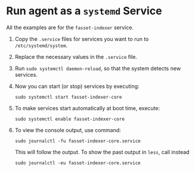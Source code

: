 # Run agent as a `systemd` Service

All the examples are for the `fasset-indexer` service.


1. Copy the `.service` files for services you want to run to `/etc/systemd/system`.

1. Replace the necessary values in the `.service` file.

1. Run `sudo systemctl daemon-reload`, so that the system detects new services.

1. Now you can start (or stop) services by executing:

   ```console
   sudo systemctl start fasset-indexer-core
   ```

1. To make services start automatically at boot time, execute:

   ```console
   sudo systemctl enable fasset-indexer-core
   ```

1. To view the console output, use command:

   ```console
   sudo journalctl -fu fasset-indexer-core.service
   ```

    This will follow the output.
    To show the past output in `less`, call instead

   ```console
   sudo journalctl -eu fasset-indexer-core.service
   ```

